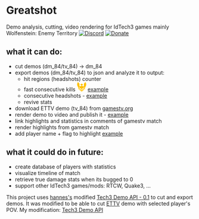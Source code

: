 # Greatshot
Demo analysis, cutting, video rendering for IdTech3 games mainly Wolfenstein: Enemy Territory
[![Discord](https://img.shields.io/discord/546291405404897290?label=discord)](https://discord.gg/p59kWdF)
[![Donate](https://img.shields.io/badge/Donate-PayPal-green.svg)](https://www.paypal.com/cgi-bin/webscr?cmd=_donations&business=BRRRFPT7N9NP6&currency_code=EUR&source=url)
## what it can do:
- cut demos (dm_84/tv_84) -> dm_84
- export demos (dm_84/tv_84) to json and analyze it to output:
	- hit regions (headshots) counter
	- fast consecutive kills <img src="/app/static/excellent.png" height="25" width="25"/> [example](https://streamable.com/a5tx7)
	- consecutive headshots - [example](https://streamable.com/e4ogi)
	- revive stats
- download ETTV demo (tv_84) from [gamestv.org](http://gamestv.org)
- render demo to video and publish it - [example](https://streamable.com/2d77)
- link highlights and statistics in comments of gamestv match
- render highlights from gamestv match
- add player name + flag to highlight [example](https://streamable.com/zn7r4)

## what it could do in future:
- create database of players with statistics
- visualize timeline of match
- retrieve true damage stats when its bugged to 0
- support other IdTech3 games/mods: RTCW, Quake3, ...

This project uses  [hannes's](http://www.crossfire.nu/user/view/id/6710) modified [Tech3 Demo API - 0.1](http://www.crossfire.nu/news/4632/tech3-demo-api-01) to cut and export demos.
It was modified to be able to cut [ETTV](http://wolfwiki.anime.net/index.php/ETTV:Viewer%27s_Guide) demo with selected player's POV. My modification: [Tech3 Demo API](https://github.com/mittermichal/Anders.Gaming.LibTech3)
